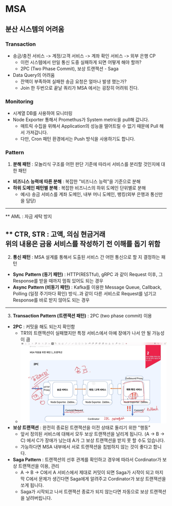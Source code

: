 # MSA

## 분산 시스템의 어려움

### Transaction

- 송금/충전 서비스 -> 계정/고객 서비스 -> 계좌 확인 서비스 -> 외부 은행 CP
  - 이런 시스템에서 만일 통신 도중 실패하게 되면 어떻게 해야 할까?
  - 2PC (Two Phase Commit), 보상 트랜잭션 - Saga
- Data Query의 어려움
  - 잔액이 부족하여 실패한 송금 요청은 얼마나 발생 했는가?
  - Join 한 두번으로 끝날 쿼리가 MSA 에서는 굉장히 어려워 진다.

### Monitoring

- 시계열 DB를 사용하여 모니터링
- Node Exporter 통해서 Promethus가 System metric을 pull해 값니다.
  - 매트릭 수집을 위해서 Application의 성능을 떨어트릴 수 없기 때문에 Pull 해서 가져갑니다.
  - 다만, Cron 패턴 환경에서는 Push 방식을 사용하기도 합니다.

### Pattern


1. **분해 패턴** : 모놀리식 구조를 어떤 판단 기준에 따라서 서비스를 분리할 것인지에 대한 패턴
- **비즈니스 능력에 따른 분해** : 복잡한 "비즈니스 능력"을 기준으로 분해
- **하위 도메인 패턴별 분해** : 복잡한 비즈니스의 하위 도메인 단위별로 분해 
  - 예시) 송금 서비스를 계좌 도메인, 내부 머니 도메인, 뱅킹(외부 은행과 통신만을 담당)
---
** AML : 자금 세탁 방지  

** CTR, STR : 고액, 의심 현금거래  
위의 내용은 금융 서비스를 작성하기 전 이해를 돕기 위함
---

2. **통신 패턴** : MSA 설계를 통해서 도출된 서비스 간 어떤 통신으로 할 지 결정하는 패턴  

- **Sync Pattern (동기 패턴)** : HTTP(RESTful), gRPC 과 같이 Request 이후, 그 Response를 받을 때까지 멈춰 있어도 되는 경우
- **Async Pattern (비동기 패턴)** : Kafka를 이용한 Message Queue, Callback, Polling (일정 주기마다 확인) 방식..과 같이 다른 서비스로 Request를 넘기고 Response를 바로 받지 않아도 되는 경우

---

3. **Transaction Pattern (트랜잭션 패턴)** : 2PC (two phase commit) 이용  

- **2PC** : 커밋을 해도 되는지 확인함
  - TR1의 트랜잭션이 실패했지만 특정 서비스에서 아예 장애가 나서 안 될 가능성이 큼
  - ![img.png](ImageDirectory/img.png)
- **보상 트랜잭션** : 완전히 종료된 트랜잭션을 이전 상태로 돌리기 위한 "행동"
  - 앞서 정의된 서비스에 대해서 모두 보상 트랜잭션을 날리게 됩니다. (A -> B -> C) 에서 C가 장애가 났는데 A가 그 보상 트랜잭션을 받지 못 할 수도 있습니다.
  - 가능하다면 MSA 내부에서 서로 트랜잭션을 침범하지 않는 것이 좋다고 합니다.
- **Saga Pattern** : 트랜잭션의 선후 관계를 확인하고 경우에 따라서 Cordinator가 보상 트랜잭션을 이용, 관리
  - A -> B -> C에서 A 서비스에서 제대로 커밋이 되면 Saga가 시작이 되고 마지막 C에서 문제가 생긴다면 Saga에게 알려주고 Cordinator가 보상 트랜잭션을 쏘게 됩니다.
  - Saga가 시작되고 나서 트랜잭션 종료가 되지 않는다면 자동으로 보상 트랜잭션을 날려버립니다.

